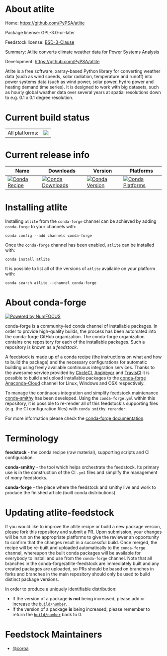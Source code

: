 About atlite
============

Home: https://github.com/PyPSA/atlite

Package license: GPL-3.0-or-later

Feedstock license: [BSD-3-Clause](https://github.com/conda-forge/atlite-feedstock/blob/master/LICENSE.txt)

Summary: Atlite converts climate weather data for Power Systems Analysis

Development: https://github.com/PyPSA/atlite

Atlite is a free software, xarray-based Python library for converting
weather data (such as wind speeds, solar radiation, temperature and
runoff) into power systems data (such as wind power, solar power, hydro
power and heating demand time series). It is designed to work with big
datasets, such as hourly global weather data over several years at spatial
resolutions down to e.g. 0.1 x 0.1 degree resolution.


Current build status
====================


<table><tr><td>All platforms:</td>
    <td>
      <a href="https://dev.azure.com/conda-forge/feedstock-builds/_build/latest?definitionId=6920&branchName=master">
        <img src="https://dev.azure.com/conda-forge/feedstock-builds/_apis/build/status/atlite-feedstock?branchName=master">
      </a>
    </td>
  </tr>
</table>

Current release info
====================

| Name | Downloads | Version | Platforms |
| --- | --- | --- | --- |
| [![Conda Recipe](https://img.shields.io/badge/recipe-atlite-green.svg)](https://anaconda.org/conda-forge/atlite) | [![Conda Downloads](https://img.shields.io/conda/dn/conda-forge/atlite.svg)](https://anaconda.org/conda-forge/atlite) | [![Conda Version](https://img.shields.io/conda/vn/conda-forge/atlite.svg)](https://anaconda.org/conda-forge/atlite) | [![Conda Platforms](https://img.shields.io/conda/pn/conda-forge/atlite.svg)](https://anaconda.org/conda-forge/atlite) |

Installing atlite
=================

Installing `atlite` from the `conda-forge` channel can be achieved by adding `conda-forge` to your channels with:

```
conda config --add channels conda-forge
```

Once the `conda-forge` channel has been enabled, `atlite` can be installed with:

```
conda install atlite
```

It is possible to list all of the versions of `atlite` available on your platform with:

```
conda search atlite --channel conda-forge
```


About conda-forge
=================

[![Powered by NumFOCUS](https://img.shields.io/badge/powered%20by-NumFOCUS-orange.svg?style=flat&colorA=E1523D&colorB=007D8A)](http://numfocus.org)

conda-forge is a community-led conda channel of installable packages.
In order to provide high-quality builds, the process has been automated into the
conda-forge GitHub organization. The conda-forge organization contains one repository
for each of the installable packages. Such a repository is known as a *feedstock*.

A feedstock is made up of a conda recipe (the instructions on what and how to build
the package) and the necessary configurations for automatic building using freely
available continuous integration services. Thanks to the awesome service provided by
[CircleCI](https://circleci.com/), [AppVeyor](https://www.appveyor.com/)
and [TravisCI](https://travis-ci.com/) it is possible to build and upload installable
packages to the [conda-forge](https://anaconda.org/conda-forge)
[Anaconda-Cloud](https://anaconda.org/) channel for Linux, Windows and OSX respectively.

To manage the continuous integration and simplify feedstock maintenance
[conda-smithy](https://github.com/conda-forge/conda-smithy) has been developed.
Using the ``conda-forge.yml`` within this repository, it is possible to re-render all of
this feedstock's supporting files (e.g. the CI configuration files) with ``conda smithy rerender``.

For more information please check the [conda-forge documentation](https://conda-forge.org/docs/).

Terminology
===========

**feedstock** - the conda recipe (raw material), supporting scripts and CI configuration.

**conda-smithy** - the tool which helps orchestrate the feedstock.
                   Its primary use is in the construction of the CI ``.yml`` files
                   and simplify the management of *many* feedstocks.

**conda-forge** - the place where the feedstock and smithy live and work to
                  produce the finished article (built conda distributions)


Updating atlite-feedstock
=========================

If you would like to improve the atlite recipe or build a new
package version, please fork this repository and submit a PR. Upon submission,
your changes will be run on the appropriate platforms to give the reviewer an
opportunity to confirm that the changes result in a successful build. Once
merged, the recipe will be re-built and uploaded automatically to the
`conda-forge` channel, whereupon the built conda packages will be available for
everybody to install and use from the `conda-forge` channel.
Note that all branches in the conda-forge/atlite-feedstock are
immediately built and any created packages are uploaded, so PRs should be based
on branches in forks and branches in the main repository should only be used to
build distinct package versions.

In order to produce a uniquely identifiable distribution:
 * If the version of a package **is not** being increased, please add or increase
   the [``build/number``](https://conda.io/docs/user-guide/tasks/build-packages/define-metadata.html#build-number-and-string).
 * If the version of a package **is** being increased, please remember to return
   the [``build/number``](https://conda.io/docs/user-guide/tasks/build-packages/define-metadata.html#build-number-and-string)
   back to 0.

Feedstock Maintainers
=====================

* [@coroa](https://github.com/coroa/)

